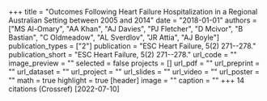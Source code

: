 +++
title = "Outcomes Following Heart Failure Hospitalization in a Regional Australian Setting between 2005 and 2014"
date = "2018-01-01"
authors = ["MS Al-Omary", "AA Khan", "AJ Davies", "PJ Fletcher", "D Mcivor", "B Bastian", "C Oldmeadow", "AL Sverdlov", "JR Attia", "AJ Boyle"]
publication_types = ["2"]
publication = "ESC Heart Failure, 5(2) 271--278."
publication_short = "ESC Heart Failure, 5(2) 271--278."
url_code = ""
image_preview = ""
selected = false
projects = []
url_pdf = ""
url_preprint = ""
url_dataset = ""
url_project = ""
url_slides = ""
url_video = ""
url_poster = ""
math = true
highlight = true
[header]
image = ""
caption = ""
+++
14 citations (Crossref) [2022-07-10]

